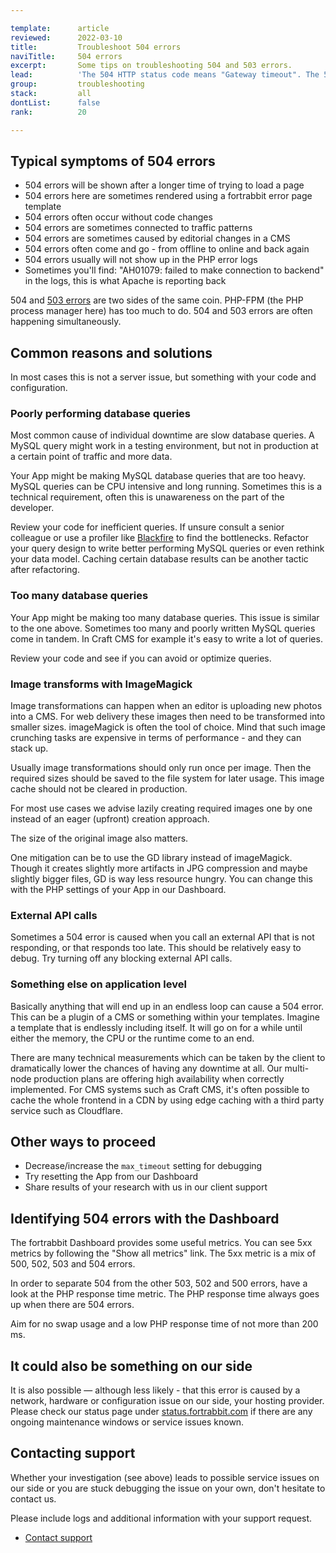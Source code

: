 ```yaml
---

template:      article
reviewed:      2022-03-10
title:         Troubleshoot 504 errors
naviTitle:     504 errors
excerpt:       Some tips on troubleshooting 504 and 503 errors.
lead:          'The 504 HTTP status code means "Gateway timeout". The 503 HTTP status code means "Service Unavailable". Usually this means that the request is taking too long to process or something is blocking execution and many requests are piling up. This article aims to help developers troubleshooting 504 and 503 errors.'
group:         troubleshooting
stack:         all
dontList:      false
rank:          20

---
```


## Typical symptoms of 504 errors

+ 504 errors will be shown after a longer time of trying to load a page
+ 504 errors here are sometimes rendered using a fortrabbit error page template
+ 504 errors often occur without code changes
+ 504 errors are sometimes connected to traffic patterns
+ 504 errors are sometimes caused by editorial changes in a CMS
+ 504 errors often come and go - from offline to online and back again
+ 504 errors usually will not show up in the PHP error logs
+ Sometimes you'll find: "AH01079: failed to make connection to backend" in the logs, this is what Apache is reporting back

504 and [503 errors](/503-errors) are two sides of the same coin. PHP-FPM (the PHP process manager here) has too much to do. 504 and 503 errors are often happening simultaneously.

## Common reasons and solutions

In most cases this is not a server issue, but something with your code and configuration.

### Poorly performing database queries

Most common cause of individual downtime are slow database queries. A MySQL query might work in a testing environment, but not in production at a certain point of traffic and more data.

Your App might be making MySQL database queries that are too heavy. MySQL queries can be CPU intensive and long running. Sometimes this is a technical requirement, often this is unawareness on the part of the developer.

Review your code for inefficient queries. If unsure consult a senior colleague or use a profiler like [Blackfire](/blackfire) to find the bottlenecks. Refactor your query design to write better performing MySQL queries or even rethink your data model. Caching certain database results can be another tactic after refactoring.

### Too many database queries

Your App might be making too many database queries. This issue is similar to the one above. Sometimes too many and poorly written MySQL queries come in tandem. In Craft CMS for example it's easy to write a lot of queries.

Review your code and see if you can avoid or optimize queries.

### Image transforms with ImageMagick

Image transformations can happen when an editor is uploading new photos into a CMS. For web delivery these images then need to be transformed into smaller sizes. imageMagick is often the tool of choice. Mind that such image crunching tasks are expensive in terms of performance - and they can stack up.

Usually image transformations should only run once per image. Then the required sizes should be saved to the file system for later usage. This image cache should not be cleared in production.

For most use cases we advise lazily creating required images one by one instead of an eager (upfront) creation approach.

The size of the original image also matters.

One mitigation can be to use the GD library instead of imageMagick. Though it creates slightly more artifacts in JPG compression and maybe slightly bigger files, GD is way less resource hungry. You can change this with the PHP settings of your App in our Dashboard.

### External API calls

Sometimes a 504 error is caused when you call an external API that is not responding, or that responds too late. This should be relatively easy to debug. Try turning off any blocking external API calls.

### Something else on application level

Basically anything that will end up in an endless loop can cause a 504 error. This can be a plugin of a CMS or something within your templates. Imagine a template that is endlessly including itself. It will go on for a while until either the memory, the CPU or the runtime come to an end.

There are many technical measurements which can be taken by the client to dramatically lower the chances of having any downtime at all. Our multi-node production plans are offering high availability when correctly implemented. For CMS systems such as Craft CMS, it's often possible to cache the whole frontend in a CDN by using edge caching with a third party service such as Cloudflare.

## Other ways to proceed

+ Decrease/increase the `max_timeout` setting for debugging
+ Try resetting the App from our Dashboard
+ Share results of your research with us in our client support

## Identifying 504 errors with the Dashboard

The fortrabbit Dashboard provides some useful metrics. You can see 5xx metrics by following the "Show all metrics" link. The 5xx metric is a mix of 500, 502, 503 and 504 errors.

In order to separate 504 from the other 503, 502 and 500 errors, have a look at the PHP response time metric. The PHP response time always goes up when there are 504 errors. 

Aim for no swap usage and a low PHP response time of not more than 200 ms. 

## It could also be something on our side

It is also possible — although less likely - that this error is caused by a network, hardware or configuration issue on our side, your hosting provider. Please check our status page under [status.fortrabbit.com](https://status.fortrabbit.com) if there are any ongoing maintenance windows or service issues known.

## Contacting support

Whether your investigation (see above) leads to possible service issues on our side or you are stuck debugging the issue on your own, don't hesitate to contact us.

Please include logs and additional information with your support request. 

+ <a href="#asd" onclick="Intercom('showNewMessage', 'I see 504 for my App ______ for around ___. I have made the following changes recently: ____.')">Contact support</a>
